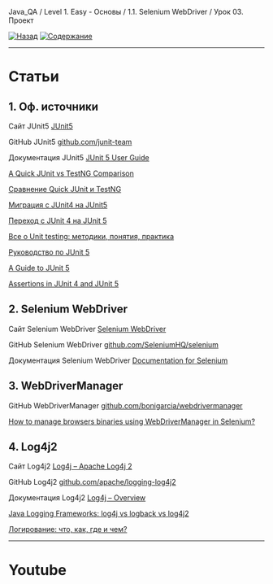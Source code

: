 Java_QA / Level 1. Easy - Основы / 1.1. Selenium WebDriver / Урок 03. Проект

[![Назад](https://img.shields.io/badge/-%D0%9D%D0%B0%D0%B7%D0%B0%D0%B4-brightgreen)](3.%20Задание.md)
[![Содержание](https://img.shields.io/badge/-%D0%A1%D0%BE%D0%B4%D0%B5%D1%80%D0%B6%D0%B0%D0%BD%D0%B8%D0%B5-purple)](README.md)

***

# Статьи

## 1. Оф. источники

Сайт JUnit5 [JUnit5](https://junit5/)

GitHub JUnit5 [github.com/junit-team](https://github.com/junit-team)

Документация JUnit5 [JUnit 5 User Guide](https://junit.org/junit5/docs/current/user-guide/)

[A Quick JUnit vs TestNG Comparison](https://www.baeldung.com/junit-vs-testng)

[Сравнение Quick JUnit и TestNG](https://www.codeflow.site/ru/article/junit-vs-testng)

[Миграция с JUnit4 на JUnit5](https://topjava.ru/blog/migratsiya-s-junit4-na-junit5)

[Переход с JUnit 4 на JUnit 5](https://www.codeflow.site/ru/article/junit-5-migration)

[Все о Unit testing: методики, понятия, практика](https://javarush.ru/groups/posts/2500-vse-o-unit-testing-metodiki-ponjatija-praktika)

[Руководство по JUnit 5](https://www.codeflow.site/ru/article/junit-5)

[A Guide to JUnit 5](https://www.baeldung.com/junit-5)

[Assertions in JUnit 4 and JUnit 5 ](https://www.baeldung.com/junit-assertions)

## 2. Selenium WebDriver

Сайт Selenium WebDriver [Selenium WebDriver](https://www.selenium.dev/)

GitHub Selenium WebDriver [github.com/SeleniumHQ/selenium](https://github.com/SeleniumHQ/selenium)

Документация Selenium WebDriver [Documentation for Selenium](https://www.selenium.dev/documentation/en/getting_started/quick/)

## 3. WebDriverManager

GitHub WebDriverManager [github.com/bonigarcia/webdrivermanager](https://github.com/bonigarcia/webdrivermanager)

[How to manage browsers binaries using WebDriverManager in Selenium?](https://www.toolsqa.com/selenium-webdriver/webdrivermanager/)

## 4. Log4j2

Сайт Log4j2 [Log4j – Apache Log4j 2](https://logging.apache.org/log4j/2.x/index.html)

GitHub Log4j2 [github.com/apache/logging-log4j2](https://github.com/apache/logging-log4j2)

Документация Log4j2 [Log4j – Overview](https://logging.apache.org/log4j/2.x/manual/index.html)

[Java Logging Frameworks: log4j vs logback vs log4j2 ](https://stackify.com/compare-java-logging-frameworks/)

[Логирование: что, как, где и чем?](https://javarush.ru/groups/posts/2388-logirovanie-chto-kak-gde-i-chem)

***

# Youtube

